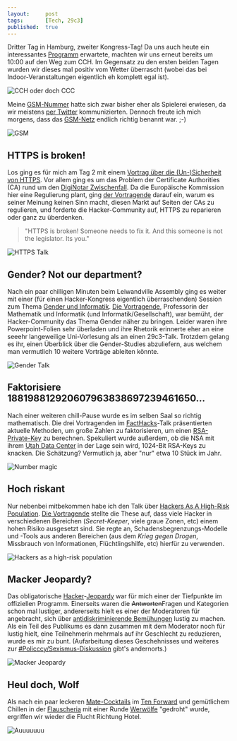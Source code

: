 ```yaml
---
layout: 	post
tags: 		[Tech, 29c3]
published: 	true
---
```


Dritter Tag in Hamburg, zweiter Kongress-Tag! Da uns auch heute ein interessantes [Programm](http://events.ccc.de/congress/2012/Fahrplan/day_2012-12-28.en.html) erwartete, machten wir uns erneut bereits um 10:00 auf den Weg zum CCH. Im Gegensatz zu den ersten beiden Tagen wurden wir dieses mal positiv vom Wetter überrascht (wobei das bei Indoor-Veranstaltungen eigentlich eh komplett egal ist).

![CCH oder doch CCC](http://2904.cc/blogimg/29c3/2_0_cch.jpg)

Meine [GSM-Nummer](https://www.eventphone.de/guru2/phonebook?event=29C3&s=9696) hatte sich zwar bisher eher als Spielerei erwiesen, da wir meistens [per Twitter](https://twitter.com/stefan2904) kommunizierten. Dennoch freute ich mich morgens, dass das [GSM-Netz](https://events.ccc.de/congress/2012/wiki/GSM) endlich richtig benannt war. ;-)

![GSM](http://2904.cc/blogimg/29c3/2_1_gsm.png)

## HTTPS is broken!

Los ging es für mich am Tag 2 mit einem [Vortrag über die (Un-)Sicherheit von HTTPS](http://events.ccc.de/congress/2012/Fahrplan/events/5319.en.html). Vor allem ging es um das Problem der Certificate Authorities (CA) rund um den [DigiNotar Zwischenfall](http://en.wikipedia.org/wiki/DigiNotar). Da die Europäische Kommission hier eine Regulierung plant, ging [der Vortragende](http://www.ivir.nl/staff/arnbak.html) darauf ein, warum es seiner Meinung keinen Sinn macht, diesen Markt auf Seiten der CAs zu regulieren, und forderte die Hacker-Community auf, HTTPS zu reparieren oder ganz zu überdenken.

> "HTTPS is broken! Someone needs to fix it. And this someone is not the legislator. Its you."

![HTTPS Talk](http://2904.cc/blogimg/29c3/2_2_cert.jpg)

## Gender? Not our department?

Nach ein paar chilligen Minuten beim Leiwandville Assembly ging es weiter mit einer (für einen Hacker-Kongress eigentlich überraschenden) Session zum Thema [Gender und Informatik](http://events.ccc.de/congress/2012/Fahrplan/events/5396.en.html). [Die Vortragende](http://de.wikipedia.org/wiki/Britta_Schinzel), Professorin der Mathematik und Informatik (und Informatik/Gesellschaft), war bemüht, der Hacker-Community das Thema Gender näher zu bringen. Leider waren ihre Powerpoint-Folien sehr überladen und ihre Rhetorik erinnerte eher an eine seeehr langeweilige Uni-Vorlesung als an einen 29c3-Talk. Trotzdem gelang es ihr, einen Überblick über die Gender-Studies abzuliefern, aus welchem man vermutlich 10 weitere Vorträge ableiten könnte. 

![Gender Talk](http://2904.cc/blogimg/29c3/2_3_gender.jpg)

## Faktorisiere 188198812920607963838697239461650...

Nach einer weiteren chill-Pause wurde es im selben Saal so richtig mathematisch. Die drei Vortragenden im [FactHacks](http://events.ccc.de/congress/2012/Fahrplan/events/5275.en.html)-Talk präsentierten aktuelle Methoden, um große Zahlen zu faktorisieren, um einen [RSA-Private-Key](http://de.wikipedia.org/wiki/RSA-Kryptosystem) zu berechnen. Spekuliert wurde außerdem, ob die NSA mit ihrem [Utah Data Center](http://en.wikipedia.org/wiki/Utah_Data_Center) in der Lage sein wird, 1024-Bit RSA-Keys zu knacken. Die Schätzung? Vermutlich ja, aber "nur" etwa 10 Stück im Jahr.

![Number magic](http://2904.cc/blogimg/29c3/2_4_rsa.jpg)

## Hoch riskant

Nur nebenbei mitbekommen habe ich den Talk über [Hackers As A High-Risk Population](http://events.ccc.de/congress/2012/Fahrplan/events/5024.en.html). [Die Vortragende](http://about.me/violetblue) stellte die These auf, dass viele Hacker in verschiedenen Bereichen (*Secret-Keeper*, viele graue Zonen, etc) einem hohen Risiko ausgesetzt sind. Sie regte an, Schadensbegrenzungs-Modelle und -Tools aus anderen Bereichen (aus dem *Krieg gegen Drogen*, Missbrauch von Informationen, Flüchtlingshilfe, etc) hierfür zu verwenden. 

![Hackers as a high-risk population](http://2904.cc/blogimg/29c3/2_5_risk.jpg)

## Macker Jeopardy?

Das obligatorische [Hacker](http://events.ccc.de/congress/2012/Fahrplan/events/5309.en.html)-[Jeopardy](http://de.wikipedia.org/wiki/Jeopardy) war für mich einer der Tiefpunkte im offiziellen Programm. Einerseits waren die <strike>Antworten</strike>Fragen und Kategorien schon mal lustiger, andererseits hielt es einer der Moderatoren für angebracht, sich über [antidiskriminierende Bemühungen](https://events.ccc.de/congress/2012/wiki/29C3_Anti-Harassment_Policy) lustig zu machen. Als ein Teil des Publikums es dann zusammen mit dem Moderator noch für lustig hielt, eine Teilnehmerin mehrmals auf ihr Geschlecht zu reduzieren, wurde es mir zu bunt. (Aufarbeitung dieses Geschehnisses und weiteres zur [#Policccy/Sexismus-Diskussion](http://pastebin.com/TWVPYtrZ) gibt's andernorts.)

![Macker Jeopardy](http://2904.cc/blogimg/29c3/2_6_jeopardy.jpg)

## Heul doch, Wolf

Als nach ein paar leckeren [Mate-Cocktails](http://tschunk.org) im [Ten Forward](https://events.ccc.de/congress/2012/wiki/TenForward) und gemütlichem Chillen in der [Flauscheria](https://events.ccc.de/congress/2012/wiki/Flauscheria) mit einer Runde [Werwölfe](http://de.wikipedia.org/wiki/Die_Werw%C3%B6lfe_von_D%C3%BCsterwald) "gedroht" wurde, ergriffen wir wieder die Flucht Richtung Hotel.

![Auuuuuuu](http://2904.cc/blogimg/29c3/2_7_werwolf.jpg)
